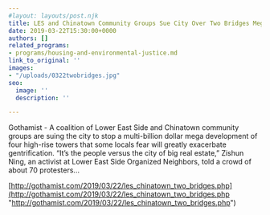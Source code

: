 ```yaml
---
#layout: layouts/post.njk
title: LES and Chinatown Community Groups Sue City Over Two Bridges Mega Development
date: 2019-03-22T15:30:00+0000
authors: []
related_programs:
- programs/housing-and-environmental-justice.md
link_to_original: ''
images:
- "/uploads/0322twobridges.jpg"
seo:
  image: ''
  description: ''

---
```

Gothamist - A coalition of Lower East Side and Chinatown community groups are suing the city to stop a multi-billion dollar mega development of four high-rise towers that some locals fear will greatly exacerbate gentrification. “It’s the people versus the city of big real estate,” Zishun Ning, an activist at Lower East Side Organized Neighbors, told a crowd of about 70 protesters...

[http://gothamist.com/2019/03/22/les_chinatown_two_bridges.php](http://gothamist.com/2019/03/22/les_chinatown_two_bridges.php "http://gothamist.com/2019/03/22/les_chinatown_two_bridges.php")